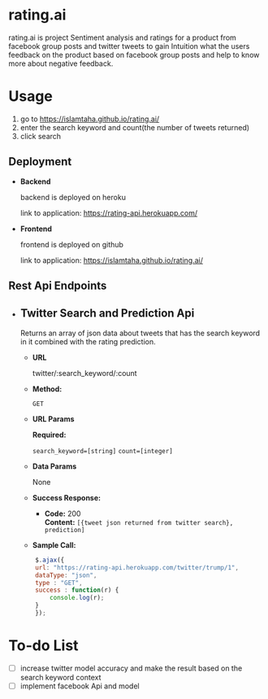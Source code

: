 # rating.ai

rating.ai is project Sentiment analysis and ratings for a product from facebook group posts and twitter tweets to gain Intuition what the users feedback on the product based on facebook group posts and help to know more about negative feedback.


# Usage

1. go to https://islamtaha.github.io/rating.ai/
2. enter the search keyword and count(the number of tweets returned)
3. click search

**Deployment**
----
* **Backend**
	
	backend is deployed on heroku 

	link to application: https://rating-api.herokuapp.com/

* **Frontend**
	
	frontend is deployed on github 

	link to application: https://islamtaha.github.io/rating.ai/


**Rest Api Endpoints**
----	
* **Twitter Search and Prediction Api**
	----
  	Returns an array of json data about tweets that has the search keyword in it combined with the rating prediction.

	* **URL**

  		twitter/:search_keyword/:count

	* **Method:**

  		`GET`
  
	*  **URL Params**

   		**Required:**
 
   		`search_keyword=[string]`
   		`count=[integer]`

	* **Data Params**

  		None

	* **Success Response:**

  		* **Code:** 200 <br />
    	**Content:** `[{tweet json returned from twitter search}, prediction]`
 
	* **Sample Call:**

  	```javascript
    	$.ajax({
      	url: "https://rating-api.herokuapp.com/twitter/trump/1",
      	dataType: "json",
      	type : "GET",
      	success : function(r) {
        	console.log(r);
      	}
    	});
  	```

# To-do List

- [ ] increase twitter model accuracy and make the result based on the search keyword context
- [ ] implement facebook Api and model

